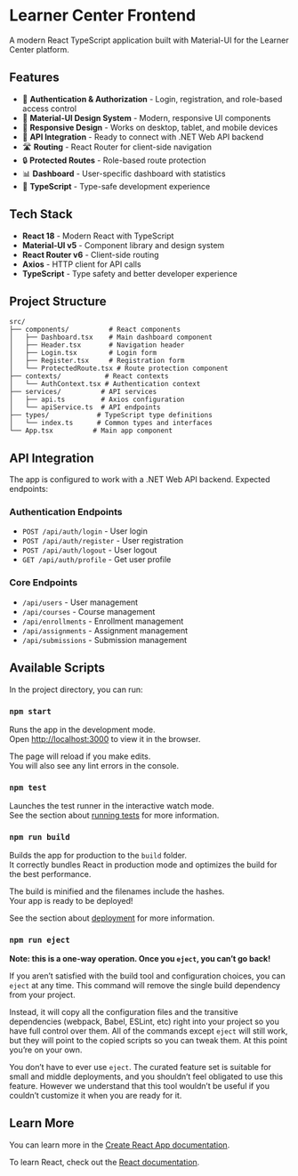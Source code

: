 # Learner Center Frontend

A modern React TypeScript application built with Material-UI for the Learner Center platform.

## Features

- 🔐 **Authentication & Authorization** - Login, registration, and role-based access control
- 🎨 **Material-UI Design System** - Modern, responsive UI components
- 📱 **Responsive Design** - Works on desktop, tablet, and mobile devices
- 🔗 **API Integration** - Ready to connect with .NET Web API backend
- 🛣️ **Routing** - React Router for client-side navigation
- 🔒 **Protected Routes** - Role-based route protection
- 📊 **Dashboard** - User-specific dashboard with statistics
- 🎯 **TypeScript** - Type-safe development experience

## Tech Stack

- **React 18** - Modern React with TypeScript
- **Material-UI v5** - Component library and design system
- **React Router v6** - Client-side routing
- **Axios** - HTTP client for API calls
- **TypeScript** - Type safety and better developer experience

## Project Structure

```
src/
├── components/          # React components
│   ├── Dashboard.tsx    # Main dashboard component
│   ├── Header.tsx       # Navigation header
│   ├── Login.tsx        # Login form
│   ├── Register.tsx     # Registration form
│   └── ProtectedRoute.tsx # Route protection component
├── contexts/           # React contexts
│   └── AuthContext.tsx # Authentication context
├── services/          # API services
│   ├── api.ts         # Axios configuration
│   └── apiService.ts  # API endpoints
├── types/            # TypeScript type definitions
│   └── index.ts      # Common types and interfaces
└── App.tsx          # Main app component
```

## API Integration

The app is configured to work with a .NET Web API backend. Expected endpoints:

### Authentication Endpoints
- `POST /api/auth/login` - User login
- `POST /api/auth/register` - User registration
- `POST /api/auth/logout` - User logout
- `GET /api/auth/profile` - Get user profile

### Core Endpoints
- `/api/users` - User management
- `/api/courses` - Course management
- `/api/enrollments` - Enrollment management
- `/api/assignments` - Assignment management
- `/api/submissions` - Submission management

## Available Scripts

In the project directory, you can run:

### `npm start`

Runs the app in the development mode.\
Open [http://localhost:3000](http://localhost:3000) to view it in the browser.

The page will reload if you make edits.\
You will also see any lint errors in the console.

### `npm test`

Launches the test runner in the interactive watch mode.\
See the section about [running tests](https://facebook.github.io/create-react-app/docs/running-tests) for more information.

### `npm run build`

Builds the app for production to the `build` folder.\
It correctly bundles React in production mode and optimizes the build for the best performance.

The build is minified and the filenames include the hashes.\
Your app is ready to be deployed!

See the section about [deployment](https://facebook.github.io/create-react-app/docs/deployment) for more information.

### `npm run eject`

**Note: this is a one-way operation. Once you `eject`, you can’t go back!**

If you aren’t satisfied with the build tool and configuration choices, you can `eject` at any time. This command will remove the single build dependency from your project.

Instead, it will copy all the configuration files and the transitive dependencies (webpack, Babel, ESLint, etc) right into your project so you have full control over them. All of the commands except `eject` will still work, but they will point to the copied scripts so you can tweak them. At this point you’re on your own.

You don’t have to ever use `eject`. The curated feature set is suitable for small and middle deployments, and you shouldn’t feel obligated to use this feature. However we understand that this tool wouldn’t be useful if you couldn’t customize it when you are ready for it.

## Learn More

You can learn more in the [Create React App documentation](https://facebook.github.io/create-react-app/docs/getting-started).

To learn React, check out the [React documentation](https://reactjs.org/).
